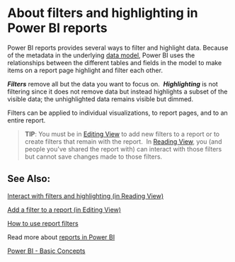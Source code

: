 ﻿<properties 
   pageTitle="About filters and highlighting in Power BI reports"
   description="About filters and highlighting in Power BI reports"
   services="powerbi" 
   documentationCenter="" 
   authors="pcw3187" 
   manager="mblythe" 
   editor=""
   tags=""/>
 
<tags
   ms.service="powerbi"
   ms.devlang="NA"
   ms.topic="article"
   ms.tgt_pltfrm="NA"
   ms.workload="powerbi"
   ms.date="10/14/2015"
   ms.author="v-pawrig"/>
# About filters and highlighting in Power BI reports

Power BI reports provides several ways to filter and highlight data. Because of the metadata in the underlying [data model](https://support.office.com/en-us/article/Create-a-Data-Model-in-Excel-87e7a54c-87dc-488e-9410-5c75dbcb0f7b?ui=en-US&rs=en-US&ad=US), Power BI uses the relationships between the different tables and fields in the model to make items on a report page highlight and filter each other.

***Filters*** remove all but the data you want to focus on.  ***Highlighting*** is not filtering since it does not remove data but instead highlights a subset of the visible data; the unhighlighted data remains visible but dimmed.

Filters can be applied to individual visualizations, to report pages, and to an entire report. 

>**TIP**: You must be in [Editing View](http://support.powerbi.com/knowledgebase/articles/443094) to add new filters to a report or to create filters that remain with the report.  In [Reading View](http://support.powerbi.com/knowledgebase/articles/445094), you (and people you've shared the report with) can interact with those filters but cannot save changes made to those filters.


## See Also:

[Interact with filters and highlighting (in Reading View)](http://support.powerbi.com/knowledgebase/articles/445094)

[Add a filter to a report (in Editing View)](http://support.powerbi.com/knowledgebase/articles/464704)

[How to use report filters](http://support.powerbi.com/knowledgebase/articles/546859)

Read more about [reports in Power BI](http://support.powerbi.com/knowledgebase/articles/425684)

[Power BI - Basic Concepts](http://support.powerbi.com/knowledgebase/articles/487029)*﻿*

